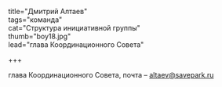 
title="Дмитрий Алтаев"  
tags="команда"  
cat="Структура инициативной группы"  
thumb="boy18.jpg"  
lead="глава Координационного Совета"  

+++  

глава Координационного Совета, почта – altaev@savepark.ru   
